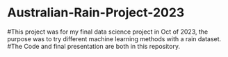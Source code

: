 # Australian-Rain-Project-2023 
#This project was for my final data science project in Oct of 2023, the purpose was to try different machine learning methods with a rain dataset. 
#The Code and final presentation are both in this repository. 
